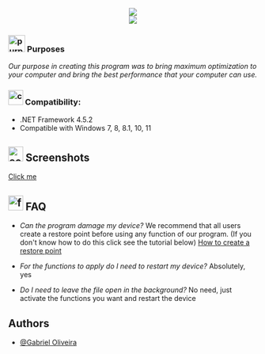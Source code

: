 <p align="center">
	<a href="https://github.com/hellzerg/optimizer/releases/download/14.2/Optimizer-14.2.exe" target="_blank">
		<img src="https://raw.githubusercontent.com/hellzerg/optimizer/master/download-button.png">
		<br>
		<img src="https://cdn.discordapp.com/attachments/1023026233472188426/1033777144024797375/gorila.png">
	</a>
</p> 


### <img src="https://cdn-icons-png.flaticon.com/512/943/943579.png" width="34px" alt="purposes"> Purposes ###

*Our purpose in creating this program was to bring maximum optimization to your computer and bring the best performance that your computer can use.*

### <img src="https://cdn-icons-png.flaticon.com/512/536/536255.png" width="30px" alt="compatibly"> Compatibility: ###

* .NET Framework 4.5.2
* Compatible with Windows 7, 8, 8.1, 10, 11


## <img src="https://cdn-icons-png.flaticon.com/512/8381/8381998.png" width="30px" alt="screen"> Screenshots
[Click me](https://github.com/xiaomizin/screenshots.md/blob/main/images.md)

## <img src="https://cdn-icons-png.flaticon.com/512/1055/1055470.png" width="30px" alt="faq"> FAQ
- *Can the program damage my device?*
We recommend that all users create a restore point before using any function of our program. (If you don't know how to do this click see the tutorial below)
 [How to create a restore point](https://github.com/xiaomizin)

- *For the functions to apply do I need to restart my device?*
Absolutely, yes

- *Do I need to leave the file open in the background?*
No need, just activate the functions you want and restart the device
## Authors

- [@Gabriel Oliveira](https://github.com/xiaomizin)
